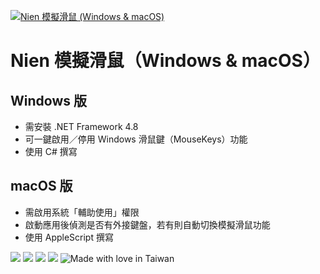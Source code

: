 [![Nien 模擬滑鼠 (Windows & macOS)](https://i0.wp.com/cdn.jsdelivr.net/gh/chennien/press5@main/icons/256.png)](https://nien.com) 


# Nien 模擬滑鼠（Windows & macOS）

## Windows 版

* 需安裝 .NET Framework 4.8
* 可一鍵啟用／停用 Windows 滑鼠鍵（MouseKeys）功能
* 使用 C# 撰寫


## macOS 版

* 需啟用系統「輔助使用」權限
* 啟動應用後偵測是否有外接鍵盤，若有則自動切換模擬滑鼠功能
* 使用 AppleScript 撰寫


![](https://img.shields.io/github/repo-size/chennien/press5?style=flat-square) 
![](https://img.shields.io/github/v/release/chennien/press5?style=flat-square) 
![](https://img.shields.io/github/last-commit/chennien/press5?style=flat-square) 
[![](https://data.jsdelivr.com/v1/package/gh/chennien/press5/badge?style=rounded)](https://www.jsdelivr.com/package/gh/chennien/press5) 
![Made with love in Taiwan](https://madewithlove.vercel.app/tw?heart=true&template=flat-square) 
